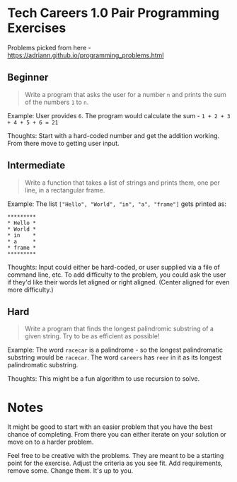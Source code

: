 # Tech Careers 1.0 Pair Programming Exercises

Problems picked from here - https://adriann.github.io/programming_problems.html

## Beginner

> Write a program that asks the user for a number `n` and prints the sum of the numbers `1` to `n`.

Example: User provides `6`. The program would calculate the sum - `1 + 2 + 3 + 4 + 5 + 6 = 21`

Thoughts: Start with a hard-coded number and get the addition working. From there move to getting user input.

## Intermediate

> Write a function that takes a list of strings and prints them, one per line, in a rectangular frame. 

Example: The list `["Hello", "World", "in", "a", "frame"]` gets printed as:

```
*********
* Hello *
* World *
* in    *
* a     *
* frame *
*********
```

Thoughts: Input could either be hard-coded, or user supplied via a file of command line, etc. To add difficulty to the problem, you could ask the user if they'd like their words let aligned or right aligned. (Center aligned for even more difficulty.)

## Hard

> Write a program that finds the longest palindromic substring of a given string. Try to be as efficient as possible!

Example: The word `racecar` is a palindrome - so the longest palindromatic substring would be `racecar`. The word `careers` has `reer` in it as its longest palindromatic substring.

Thoughts: This might be a fun algorithm to use recursion to solve.

# Notes

It might be good to start with an easier problem that you have the best chance of completing. From there you can either iterate on your solution or move on to a harder problem.

Feel free to be creative with the problems. They are meant to be a starting point for the exercise. Adjust the criteria as you see fit. Add requirements, remove some. Change them. It's up to you.
